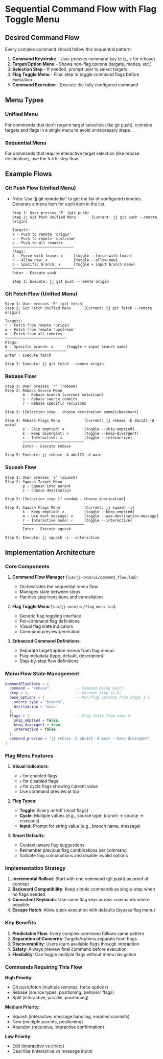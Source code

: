 # Sequential Command Flow with Flag Toggle Menu

## Desired Command Flow

Every complex command should follow this sequential pattern:

1. **Command Keystroke** - User presses command key (e.g., `r` for rebase)
2. **Target/Option Menu** - Shows non-flag options (targets, modes, etc.)
3. **Selection Step** - If needed, prompt user to select targets
4. **Flag Toggle Menu** - Final step to toggle command flags before execution
5. **Command Execution** - Execute the fully configured command

## Menu Types

### Unified Menu
For commands that don't require target selection (like git push), combine targets and flags in a single menu to avoid unnecessary steps.

### Sequential Menu  
For commands that require interactive target selection (like rebase destination), use the full 5-step flow.

## Example Flows

### Git Push Flow (Unified Menu)

- Note: Use 'jj git remote list' to get the list of configured remotes. Generate a menu item for each item in the list.

  ```
  Step 1: User presses 'P' (git push)
  Step 2: Git Push Unified Menu       [Current: jj git push --remote origin]
  
  Targets:
  r - Push to remote 'origin'
  u - Push to remote 'upstream'  
  a - Push to all remotes
  ────────────────────────────
  Flags:
  f - Force with lease: ✗     [toggle --force-with-lease]
  n - Allow new: ✗            [toggle --allow-new]
  b - Specific branch: ✗      [toggle + input branch name]
  ────────────────────────────
  Enter - Execute push

  Step 3: Execute: jj git push --remote origin
  ```

### Git Fetch Flow (Unified Menu)

  ```
  Step 1: User presses 'F' (git fetch)
  Step 2: Git Fetch Unified Menu      [Current: jj git fetch --remote origin]
  
  Targets:
  r - Fetch from remote 'origin'
  u - Fetch from remote 'upstream'
  a - Fetch from all remotes
  ────────────────────────────
  Flags:
  b - Specific branch: ✗      [toggle + input branch name]
  ────────────────────────────
  Enter - Execute fetch

  Step 3: Execute: jj git fetch --remote origin
  ```

### Rebase Flow

```
Step 1: User presses 'r' (rebase)
Step 2: Rebase Source Menu
        b - Rebase branch (current selection)
        s - Rebase source commits
        r - Rebase specific revisions

Step 3: [Selection step - choose destination commit/bookmark]

Step 4: Rebase Flags Menu           [Current: jj rebase -b abc123 -d main]
        e - Skip emptied: ✗         [toggle --skip-emptied]
        k - Keep divergent: ✗       [toggle --keep-divergent]
        i - Interactive: ✗          [toggle --interactive]
        ────────────────────────────
        Enter - Execute rebase

Step 5: Execute: jj rebase -b abc123 -d main
```

### Squash Flow

```
Step 1: User presses 's' (squash)
Step 2: Squash Target Menu
        p - Squash into parent
        i - Choose destination

Step 3: [Selection step if needed - choose destination]

Step 4: Squash Flags Menu           [Current: jj squash -i]
        k - Keep emptied: ✗         [toggle --keep-emptied]
        m - Use dest message: ✗     [toggle --use-destination-message]
        r - Interactive mode: ✓     [toggle --interactive]
        ────────────────────────────
        Enter - Execute squash

Step 5: Execute: jj squash -i --interactive
```

## Implementation Architecture

### Core Components

1. **Command Flow Manager** (`lua/jj-nvim/ui/command_flow.lua`\):
   - Orchestrates the sequential menu flow
   - Manages state between steps
   - Handles step transitions and cancellation

2. **Flag Toggle Menu** (`lua/jj-nvim/ui/flag_menu.lua`\):
   - Generic flag toggling interface
   - Per-command flag definitions
   - Visual flag state indicators
   - Command preview generation

3. **Enhanced Command Definitions**:
   - Separate target/option menus from flag menus
   - Flag metadata (type, default, description)
   - Step-by-step flow definitions

### Menu Flow State Management

```lua
CommandFlowState = {
  command = "rebase",           -- Command being built
  step = 3,                     -- Current step (1-5)
  base_options = {              -- Non-flag options from steps 1-3
    source_type = "branch",
    destination = "main"
  },
  flags = {                     -- Flag state from step 4
    skip_emptied = false,
    keep_divergent = true,
    interactive = false
  },
  command_preview = "jj rebase -b abc123 -d main --keep-divergent"
}
```

### Flag Menu Features

1. **Visual Indicators**:
   - `✓` for enabled flags
   - `✗` for disabled flags
   - `↺` for cycle flags showing current value
   - Live command preview at top

2. **Flag Types**:
   - **Toggle**: Binary on/off (most flags)
   - **Cycle**: Multiple values (e.g., source type: branch → source → revisions)
   - **Input**: Prompt for string value (e.g., branch name, message)

3. **Smart Defaults**:
   - Context-aware flag suggestions
   - Remember previous flag combinations per command
   - Validate flag combinations and disable invalid options

### Implementation Strategy

1. **Incremental Rollout**: Start with one command (git push) as proof of concept
2. **Backward Compatibility**: Keep simple commands as single-step when no flags needed
3. **Consistent Keybinds**: Use same flag keys across commands where possible
4. **Escape Hatch**: Allow quick execution with defaults (bypass flag menu)

### Key Benefits

1. **Predictable Flow**: Every complex command follows same pattern
2. **Separation of Concerns**: Targets/options separate from flags
3. **Discoverability**: Users learn available flags through interaction
4. **Safety**: Always preview final command before execution
5. **Flexibility**: Can toggle multiple flags without menu navigation

### Commands Requiring This Flow

**High Priority**:

- Git push/fetch (multiple remotes, force options)
- Rebase (source types, positioning, behavior flags)
- Split (interactive, parallel, positioning)

**Medium Priority**:

- Squash (interactive, message handling, emptied commits)
- New (multiple parents, positioning)
- Abandon (recursive, interactive confirmation)

**Low Priority**:

- Edit (interactive vs direct)
- Describe (interactive vs message input)

